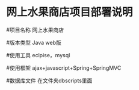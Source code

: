 # 网上水果商店项目部署说明

#项目名称 网上水果商店

#版本类型 Java web版

#使用工具 eclpise，mysql

#使用框架 ajax+javascript+Spring+SpringMVC

#数据库文件 在文件夹dbscripts里面
